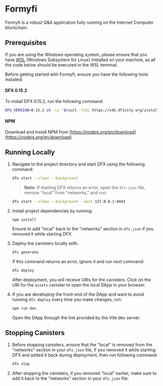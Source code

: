 # Formyfi

Formyfi is a robust Q&A application fully running on the Internet Computer blockchain.

## Prerequisites

If you are using the Windows operating system, please ensure that you have <a href="https://learn.microsoft.com/en-us/windows/wsl/install" target="_blank">WSL</a>
(Windows Subsystem for Linux) installed on your machine, as all the code below should be executed in the WSL terminal.

Before getting started with Formyfi, ensure you have the following tools installed:

#### DFX 0.15.2

To install DFX 0.15.2, run the following command:

```bash
DFX_VERSION=0.15.2 sh -ci "$(curl -fsSL https://sdk.dfinity.org/install.sh)"
```

#### NPM

Download and install NPM from [https://nodejs.org/en/download](https://nodejs.org/en/download).

## Running Locally

1. Navigate to the project directory and start DFX using the following command:

   ```bash
   dfx start --clean --background
   ```

   > **Note:** If starting DFX returns an error, open the `dfx.json` file, remove "local" from "networks," and run:

   ```bash
   dfx start --clean --background --host 127.0.0.1:4943
   ```

2. Install project dependencies by running:

   ```bash
   npm install
   ```

   Ensure to add "local" back to the "networks" section in `dfx.json` if you removed it while starting DFX.

3. Deploy the canisters locally with:

   ```bash
   dfx generate
   ```

   If this command returns an error, ignore it and run next command:

   ```bash
   dfx deploy
   ```

   After deployment, you will receive URIs for the canisters. Click on the URI for the `assets` canister to open the local DApp in your browser.

4. If you are developing the front-end of the DApp and want to avoid running `dfx deploy` every time you make changes, run:
   ```bash
   npm run dev
   ```
   Open the DApp through the link provided by the Vite dev server.

## Stopping Canisters

1. Before stopping canisters, ensure that the "local" is removed from the "networks" section in your `dfx.json` file, if you removed it while
   starting DFX and added it back during deployment, then run following command:
   ```bash
   dfx stop
   ```
2. After stopping the canisters, if you removed "local" earlier, make sure to add it back to the "networks" section in your `dfx.json` file:
